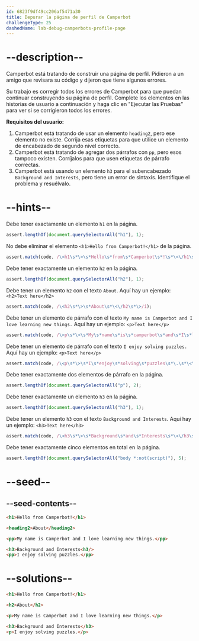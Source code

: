 ```yaml
---
id: 6823f9df49cc206af5471a30
title: Depurar la página de perfil de Camperbot
challengeType: 25
dashedName: lab-debug-camperbots-profile-page
---
```


# --description--

Camperbot está tratando de construir una página de perfil. Pidieron a un amigo que revisara su código y dijeron que tiene algunos errores.

Su trabajo es corregir todos los errores de Camperbot para que puedan continuar construyendo su página de perfil. Complete los elementos en las historias de usuario a continuación y haga clic en "Ejecutar las Pruebas" para ver si se corrigieron todos los errores.

**Requisitos del usuario:**

1. Camperbot está tratando de usar un elemento `heading2`, pero ese elemento no existe. Corrija esas etiquetas para que utilice un elemento de encabezado de segundo nivel correcto.
2. Camperbot está tratando de agregar dos párrafos con `pp`, pero esos tampoco existen. Corríjalos para que usen etiquetas de párrafo correctas.
3. Camperbot está usando un elemento `h3` para el subencabezado `Background and Interests`, pero tiene un error de sintaxis. Identifique el problema y resuélvalo.

# --hints--

Debe tener exactamente un elemento `h1` en la página.

```js
assert.lengthOf(document.querySelectorAll("h1"), 1);
```

No debe eliminar el elemento `<h1>Hello from Camperbot!</h1>` de la página.

```js
assert.match(code, /\<h1\s*\>\s*Hello\s*from\s*Camperbot\s*!\s*\<\/h1\s*\>/i);
```

Debe tener exactamente un elemento `h2` en la página.

```js
assert.lengthOf(document.querySelectorAll("h2"), 1);
```

Debe tener un elemento `h2` con el texto `About`. Aquí hay un ejemplo: `<h2>Text here</h2>`

```js
assert.match(code, /\<h2\s*\>\s*About\s*\<\/h2\s*\>/i);
```

Debe tener un elemento de párrafo con el texto `My name is Camperbot and I love learning new things.` Aquí hay un ejemplo: `<p>Text here</p>`

```js
assert.match(code, /\<p\s*\>\s*My\s*name\s*is\s*camperbot\s*and\s*I\s*love\s*learning\s*new\s*things\s*\.\s*\<\/p\s*\>/i);
```

Debe tener un elemento de párrafo con el texto `I enjoy solving puzzles.` Aquí hay un ejemplo: `<p>Text here</p>`

```js
assert.match(code, /\<p\s*\>\s*I\s*enjoy\s*solving\s*puzzles\s*\.\s*\<\/p\s*\>/i);
```

Debe tener exactamente dos elementos de párrafo en la página.

```js
assert.lengthOf(document.querySelectorAll("p"), 2);
```

Debe tener exactamente un elemento `h3` en la página.

```js
assert.lengthOf(document.querySelectorAll("h3"), 1);
```

Debe tener un elemento `h3` con el texto `Background and Interests`. Aquí hay un ejemplo: `<h3>Text here</h3>`

```js
assert.match(code, /\<h3\s*\>\s*Background\s*and\s*Interests\s*\<\/h3\s*\>/i);
```

Debe tener exactamente cinco elementos en total en la página.

```js
assert.lengthOf(document.querySelectorAll("body *:not(script)"), 5);
```

# --seed--

## --seed-contents--

```html
<h1>Hello from Camperbot!</h1>

<heading2>About</heading2>

<pp>My name is Camperbot and I love learning new things.</pp>

<h3>Background and Interests<h3/>
<pp>I enjoy solving puzzles.</pp>
```

# --solutions--

```html
<h1>Hello from Camperbot!</h1>

<h2>About</h2>

<p>My name is Camperbot and I love learning new things.</p>

<h3>Background and Interests</h3>
<p>I enjoy solving puzzles.</p>
```
